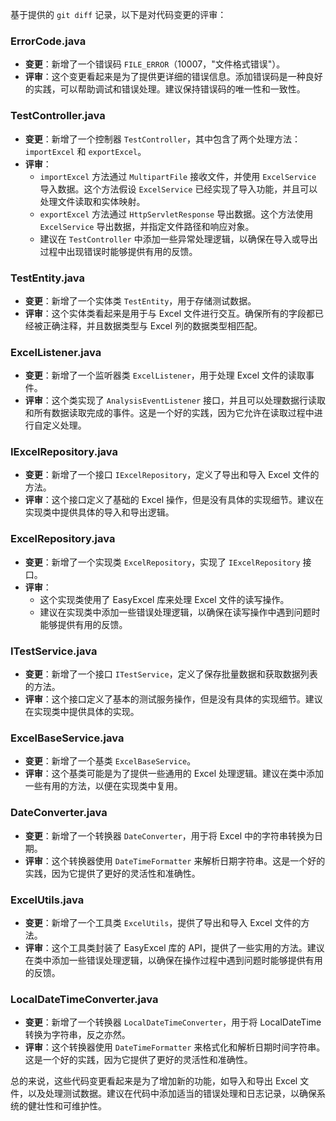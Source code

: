 基于提供的 `git diff` 记录，以下是对代码变更的评审：

### ErrorCode.java
- **变更**：新增了一个错误码 `FILE_ERROR`（10007，"文件格式错误"）。
- **评审**：这个变更看起来是为了提供更详细的错误信息。添加错误码是一种良好的实践，可以帮助调试和错误处理。建议保持错误码的唯一性和一致性。

### TestController.java
- **变更**：新增了一个控制器 `TestController`，其中包含了两个处理方法：`importExcel` 和 `exportExcel`。
- **评审**：
  - `importExcel` 方法通过 `MultipartFile` 接收文件，并使用 `ExcelService` 导入数据。这个方法假设 `ExcelService` 已经实现了导入功能，并且可以处理文件读取和实体映射。
  - `exportExcel` 方法通过 `HttpServletResponse` 导出数据。这个方法使用 `ExcelService` 导出数据，并指定文件路径和响应对象。
  - 建议在 `TestController` 中添加一些异常处理逻辑，以确保在导入或导出过程中出现错误时能够提供有用的反馈。

### TestEntity.java
- **变更**：新增了一个实体类 `TestEntity`，用于存储测试数据。
- **评审**：这个实体类看起来是用于与 Excel 文件进行交互。确保所有的字段都已经被正确注释，并且数据类型与 Excel 列的数据类型相匹配。

### ExcelListener.java
- **变更**：新增了一个监听器类 `ExcelListener`，用于处理 Excel 文件的读取事件。
- **评审**：这个类实现了 `AnalysisEventListener` 接口，并且可以处理数据行读取和所有数据读取完成的事件。这是一个好的实践，因为它允许在读取过程中进行自定义处理。

### IExcelRepository.java
- **变更**：新增了一个接口 `IExcelRepository`，定义了导出和导入 Excel 文件的方法。
- **评审**：这个接口定义了基础的 Excel 操作，但是没有具体的实现细节。建议在实现类中提供具体的导入和导出逻辑。

### ExcelRepository.java
- **变更**：新增了一个实现类 `ExcelRepository`，实现了 `IExcelRepository` 接口。
- **评审**：
  - 这个实现类使用了 EasyExcel 库来处理 Excel 文件的读写操作。
  - 建议在实现类中添加一些错误处理逻辑，以确保在读写操作中遇到问题时能够提供有用的反馈。

### ITestService.java
- **变更**：新增了一个接口 `ITestService`，定义了保存批量数据和获取数据列表的方法。
- **评审**：这个接口定义了基本的测试服务操作，但是没有具体的实现细节。建议在实现类中提供具体的实现。

### ExcelBaseService.java
- **变更**：新增了一个基类 `ExcelBaseService`。
- **评审**：这个基类可能是为了提供一些通用的 Excel 处理逻辑。建议在类中添加一些有用的方法，以便在实现类中复用。

### DateConverter.java
- **变更**：新增了一个转换器 `DateConverter`，用于将 Excel 中的字符串转换为日期。
- **评审**：这个转换器使用 `DateTimeFormatter` 来解析日期字符串。这是一个好的实践，因为它提供了更好的灵活性和准确性。

### ExcelUtils.java
- **变更**：新增了一个工具类 `ExcelUtils`，提供了导出和导入 Excel 文件的方法。
- **评审**：这个工具类封装了 EasyExcel 库的 API，提供了一些实用的方法。建议在类中添加一些错误处理逻辑，以确保在操作过程中遇到问题时能够提供有用的反馈。

### LocalDateTimeConverter.java
- **变更**：新增了一个转换器 `LocalDateTimeConverter`，用于将 LocalDateTime 转换为字符串，反之亦然。
- **评审**：这个转换器使用 `DateTimeFormatter` 来格式化和解析日期时间字符串。这是一个好的实践，因为它提供了更好的灵活性和准确性。

总的来说，这些代码变更看起来是为了增加新的功能，如导入和导出 Excel 文件，以及处理测试数据。建议在代码中添加适当的错误处理和日志记录，以确保系统的健壮性和可维护性。